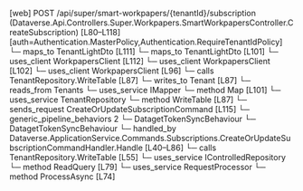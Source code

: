 [web] POST /api/super/smart-workpapers/{tenantId}/subscription  (Dataverse.Api.Controllers.Super.Workpapers.SmartWorkpapersController.CreateSubscription)  [L80–L118] [auth=Authentication.MasterPolicy,Authentication.RequireTenantIdPolicy]
  └─ maps_to TenantLightDto [L111]
  └─ maps_to TenantLightDto [L101]
  └─ uses_client WorkpapersClient [L112]
  └─ uses_client WorkpapersClient [L102]
  └─ uses_client WorkpapersClient [L96]
  └─ calls TenantRepository.WriteTable [L87]
  └─ writes_to Tenant [L87]
    └─ reads_from Tenants
  └─ uses_service IMapper
    └─ method Map [L101]
  └─ uses_service TenantRepository
    └─ method WriteTable [L87]
  └─ sends_request CreateOrUpdateSubscriptionCommand [L115]
    └─ generic_pipeline_behaviors 2
      └─ DatagetTokenSyncBehaviour
      └─ DatagetTokenSyncBehaviour
    └─ handled_by Dataverse.ApplicationService.Commands.Subscriptions.CreateOrUpdateSubscriptionCommandHandler.Handle [L40–L86]
      └─ calls TenantRepository.WriteTable [L55]
      └─ uses_service IControlledRepository<DocumentStore>
        └─ method ReadQuery [L79]
      └─ uses_service RequestProcessor
        └─ method ProcessAsync [L74]

